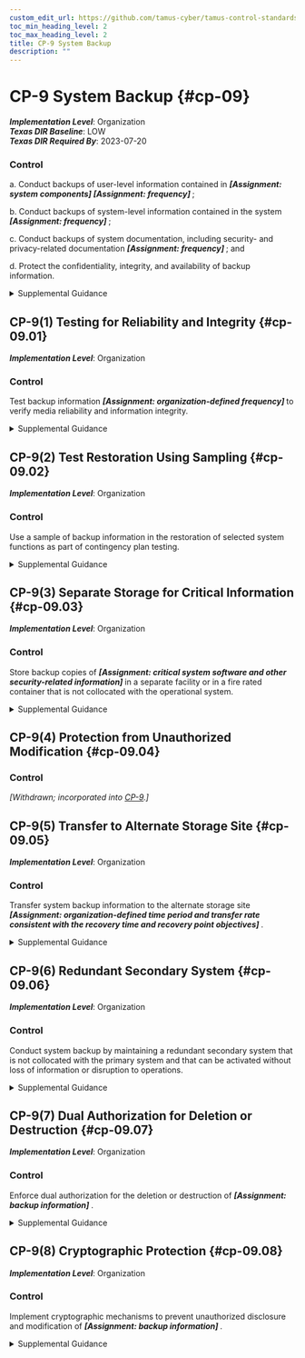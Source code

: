 ```yaml
---
custom_edit_url: https://github.com/tamus-cyber/tamus-control-standards/tree/main/content/tamus.edu/TAMUS_profile.yaml
toc_min_heading_level: 2
toc_max_heading_level: 2
title: CP-9 System Backup
description: ""
---
```


# CP-9 System Backup {#cp-09}

_**Implementation Level**_: Organization\
_**Texas DIR Baseline**_: LOW\
_**Texas DIR Required By**_: 2023-07-20

### Control



a. Conduct backups of user-level information contained in <strong title="cp-09_odp.01"> <em>[Assignment: system components]</em> </strong> <strong title="cp-09_odp.02"> <em>[Assignment: frequency]</em> </strong>;

b. Conduct backups of system-level information contained in the system <strong title="cp-09_odp.03"> <em>[Assignment: frequency]</em> </strong>;

c. Conduct backups of system documentation, including security- and privacy-related documentation <strong title="cp-09_odp.04"> <em>[Assignment: frequency]</em> </strong> ; and

d. Protect the confidentiality, integrity, and availability of backup information.


<details><summary>Supplemental Guidance</summary>System-level information includes system state information, operating system software, middleware, application software, and licenses. User-level information includes information other than system-level information. Mechanisms employed to protect the integrity of system backups include digital signatures and cryptographic hashes. Protection of system backup information while in transit is addressed by [MP-5](/catalog/mp/mp-05) and [SC-8](/catalog/sc/sc-08) . System backups reflect the requirements in contingency plans as well as other organizational requirements for backing up information. Organizations may be subject to laws, executive orders, directives, regulations, or policies with requirements regarding specific categories of information (e.g., personal health information). Organizational personnel consult with the senior agency official for privacy and legal counsel regarding such requirements.</details>


## CP-9(1) Testing for Reliability and Integrity {#cp-09.01}

_**Implementation Level**_: Organization

### Control

Test backup information <strong title="cp-9.1_prm_1"> <em>[Assignment: organization-defined frequency]</em> </strong> to verify media reliability and information integrity.


<details><summary>Supplemental Guidance</summary>Organizations need assurance that backup information can be reliably retrieved. Reliability pertains to the systems and system components where the backup information is stored, the operations used to retrieve the information, and the integrity of the information being retrieved. Independent and specialized tests can be used for each of the aspects of reliability. For example, decrypting and transporting (or transmitting) a random sample of backup files from the alternate storage or backup site and comparing the information to the same information at the primary processing site can provide such assurance.</details>


## CP-9(2) Test Restoration Using Sampling {#cp-09.02}

_**Implementation Level**_: Organization

### Control

Use a sample of backup information in the restoration of selected system functions as part of contingency plan testing.


<details><summary>Supplemental Guidance</summary>Organizations need assurance that system functions can be restored correctly and can support established organizational missions. To ensure that the selected system functions are thoroughly exercised during contingency plan testing, a sample of backup information is retrieved to determine whether the functions are operating as intended. Organizations can determine the sample size for the functions and backup information based on the level of assurance needed.</details>


## CP-9(3) Separate Storage for Critical Information {#cp-09.03}

_**Implementation Level**_: Organization

### Control

Store backup copies of <strong title="cp-09.03_odp"> <em>[Assignment: critical system software and other security-related information]</em> </strong> in a separate facility or in a fire rated container that is not collocated with the operational system.


<details><summary>Supplemental Guidance</summary>Separate storage for critical information applies to all critical information regardless of the type of backup storage media. Critical system software includes operating systems, middleware, cryptographic key management systems, and intrusion detection systems. Security-related information includes inventories of system hardware, software, and firmware components. Alternate storage sites, including geographically distributed architectures, serve as separate storage facilities for organizations. Organizations may provide separate storage by implementing automated backup processes at alternative storage sites (e.g., data centers). The General Services Administration (GSA) establishes standards and specifications for security and fire rated containers.</details>


## CP-9(4) Protection from Unauthorized Modification {#cp-09.04}

### Control

<em>[Withdrawn; incorporated into [CP-9](/catalog/cp/cp-09).]</em>



## CP-9(5) Transfer to Alternate Storage Site {#cp-09.05}

_**Implementation Level**_: Organization

### Control

Transfer system backup information to the alternate storage site <strong title="cp-9.5_prm_1"> <em>[Assignment: organization-defined time period and transfer rate consistent with the recovery time and recovery point objectives]</em> </strong>.


<details><summary>Supplemental Guidance</summary>System backup information can be transferred to alternate storage sites either electronically or by the physical shipment of storage media.</details>


## CP-9(6) Redundant Secondary System {#cp-09.06}

_**Implementation Level**_: Organization

### Control

Conduct system backup by maintaining a redundant secondary system that is not collocated with the primary system and that can be activated without loss of information or disruption to operations.


<details><summary>Supplemental Guidance</summary>The effect of system backup can be achieved by maintaining a redundant secondary system that mirrors the primary system, including the replication of information. If this type of redundancy is in place and there is sufficient geographic separation between the two systems, the secondary system can also serve as the alternate processing site.</details>


## CP-9(7) Dual Authorization for Deletion or Destruction {#cp-09.07}

_**Implementation Level**_: Organization

### Control

Enforce dual authorization for the deletion or destruction of <strong title="cp-09.07_odp"> <em>[Assignment: backup information]</em> </strong>.


<details><summary>Supplemental Guidance</summary>Dual authorization ensures that deletion or destruction of backup information cannot occur unless two qualified individuals carry out the task. Individuals deleting or destroying backup information possess the skills or expertise to determine if the proposed deletion or destruction of information reflects organizational policies and procedures. Dual authorization may also be known as two-person control. To reduce the risk of collusion, organizations consider rotating dual authorization duties to other individuals.</details>


## CP-9(8) Cryptographic Protection {#cp-09.08}

_**Implementation Level**_: Organization

### Control

Implement cryptographic mechanisms to prevent unauthorized disclosure and modification of <strong title="cp-09.08_odp"> <em>[Assignment: backup information]</em> </strong>.


<details><summary>Supplemental Guidance</summary>The selection of cryptographic mechanisms is based on the need to protect the confidentiality and integrity of backup information. The strength of mechanisms selected is commensurate with the security category or classification of the information. Cryptographic protection applies to system backup information in storage at both primary and alternate locations. Organizations that implement cryptographic mechanisms to protect information at rest also consider cryptographic key management solutions.</details>
